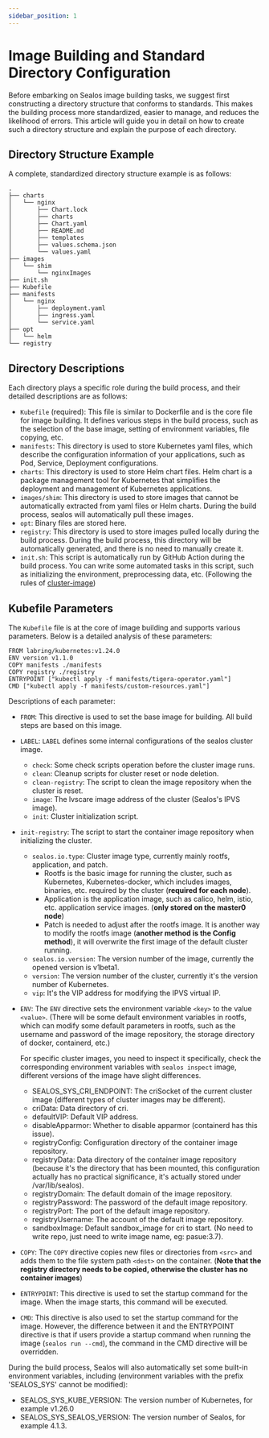 ```yaml
---
sidebar_position: 1
---
```


# Image Building and Standard Directory Configuration

Before embarking on Sealos image building tasks, we suggest first constructing a directory structure that conforms to standards. This makes the building process more standardized, easier to manage, and reduces the likelihood of errors. This article will guide you in detail on how to create such a directory structure and explain the purpose of each directory.

## Directory Structure Example

A complete, standardized directory structure example is as follows:

```shell
.
├── charts
│   └── nginx
│       ├── Chart.lock
│       ├── charts
│       ├── Chart.yaml
│       ├── README.md
│       ├── templates
│       ├── values.schema.json
│       └── values.yaml
├── images
│   └── shim
│       └── nginxImages
├── init.sh
├── Kubefile
├── manifests
│   └── nginx
│       ├── deployment.yaml
│       ├── ingress.yaml
│       └── service.yaml
├── opt
│   └── helm
└── registry
```

## Directory Descriptions

Each directory plays a specific role during the build process, and their detailed descriptions are as follows:

- `Kubefile` (required): This file is similar to Dockerfile and is the core file for image building. It defines various steps in the build process, such as the selection of the base image, setting of environment variables, file copying, etc.
- `manifests`: This directory is used to store Kubernetes yaml files, which describe the configuration information of your applications, such as Pod, Service, Deployment configurations.
- `charts`: This directory is used to store Helm chart files. Helm chart is a package management tool for Kubernetes that simplifies the deployment and management of Kubernetes applications.
- `images/shim`: This directory is used to store images that cannot be automatically extracted from yaml files or Helm charts. During the build process, sealos will automatically pull these images.
- `opt`: Binary files are stored here.
- `registry`: This directory is used to store images pulled locally during the build process. During the build process, this directory will be automatically generated, and there is no need to manually create it.
- `init.sh`: This script is automatically run by GitHub Action during the build process. You can write some automated tasks in this script, such as initializing the environment, preprocessing data, etc. (Following the rules of [cluster-image](https://github.com/labring-actions/cluster-image))

## Kubefile Parameters

The `Kubefile` file is at the core of image building and supports various parameters. Below is a detailed analysis of these parameters:

```shell
FROM labring/kubernetes:v1.24.0
ENV version v1.1.0
COPY manifests ./manifests
COPY registry ./registry
ENTRYPOINT ["kubectl apply -f manifests/tigera-operator.yaml"]
CMD ["kubectl apply -f manifests/custom-resources.yaml"]
```

Descriptions of each parameter:

- `FROM`: This directive is used to set the base image for building. All build steps are based on this image.
- `LABEL`: `LABEL` defines some internal configurations of the sealos cluster image.
  - `check`: Some check scripts operation before the cluster image runs.
  - `clean`: Cleanup scripts for cluster reset or node deletion.
  - `clean-registry`: The script to clean the image repository when the cluster is reset.
  - `image`: The lvscare image address of the cluster (Sealos's IPVS image).
  - `init`: Cluster initialization script.


- `init-registry`: The script to start the container image repository when initializing the cluster.
  - `sealos.io.type`: Cluster image type, currently mainly rootfs, application, and patch.
    - Rootfs is the basic image for running the cluster, such as Kubernetes, Kubernetes-docker, which includes images, binaries, etc. required by the cluster (**required for each node**).
    - Application is the application image, such as calico, helm, istio, etc. application service images. (**only stored on the master0 node**)
    - Patch is needed to adjust after the rootfs image. It is another way to modify the rootfs image (**another method is the Config method**), it will overwrite the first image of the default cluster running.
  - `sealos.io.version`: The version number of the image, currently the opened version is v1beta1.
  - `version`: The version number of the cluster, currently it's the version number of Kubernetes.
  - `vip`: It's the VIP address for modifying the IPVS virtual IP.
- `ENV`: The `ENV` directive sets the environment variable `<key>` to the value `<value>`. (There will be some default environment variables in rootfs, which can modify some default parameters in rootfs, such as the username and password of the image repository, the storage directory of docker, containerd, etc.)

  For specific cluster images, you need to inspect it specifically, check the corresponding environment variables with `sealos inspect` image, different versions of the image have slight differences.
  - SEALOS_SYS_CRI_ENDPOINT: The criSocket of the current cluster image (different types of cluster images may be different).
  - criData: Data directory of cri.
  - defaultVIP: Default VIP address.
  - disableApparmor: Whether to disable apparmor (containerd has this issue).
  - registryConfig: Configuration directory of the container image repository.
  - registryData: Data directory of the container image repository (because it's the directory that has been mounted, this configuration actually has no practical significance, it's actually stored under /var/lib/sealos).
  - registryDomain: The default domain of the image repository.
  - registryPassword: The password of the default image repository.
  - registryPort: The port of the default image repository.
  - registryUsername: The account of the default image repository.
  - sandboxImage: Default sandbox_image for cri to start. (No need to write repo, just need to write image name, eg: pasue:3.7).
- `COPY`: The `COPY` directive copies new files or directories from `<src>` and adds them to the file system path `<dest>` on the container. (**Note that the registry directory needs to be copied, otherwise the cluster has no container images**)
- `ENTRYPOINT`: This directive is used to set the startup command for the image. When the image starts, this command will be executed.
- `CMD`: This directive is also used to set the startup command for the image. However, the difference between it and the ENTRYPOINT directive is that if users provide a startup command when running the image (`sealos run --cmd`), the command in the CMD directive will be overridden.

During the build process, Sealos will also automatically set some built-in environment variables, including (environment variables with the prefix 'SEALOS_SYS' cannot be modified):

- SEALOS_SYS_KUBE_VERSION: The version number of Kubernetes, for example v1.26.0
- SEALOS_SYS_SEALOS_VERSION: The version number of Sealos, for example 4.1.3.
